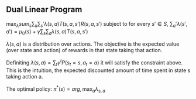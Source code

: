 ## Dual Linear Program

$\max_{\lambda} sum_s \sum_a \sum_s' \lambda(s, a) T(s, a, s')R(s, a, s')$
subject to 
for every $s' \in S$, $\sum_a' \lambda(s', a') = \mu_0(s) + \gamma \sum_s \sum_a \lambda(s, a) T(s, a, s')$

$\lambda(s, a)$ is a distribution over actions. The objective is the expected value (over state and action) of rewards in that state taking that action. 

Definiting
$\lambda(s, a) = \sum_t \gamma^t P(s_t = s, a_t = a)$
it will satisfy the constraint above. This is the intuition, the expected discounted amount of time spent in state s taking action a. 

The optimal policy:
$\pi^{*}(s) = arg, \max_a \lambda_{s, a}$
